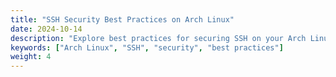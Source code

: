```yaml
---
title: "SSH Security Best Practices on Arch Linux"
date: 2024-10-14
description: "Explore best practices for securing SSH on your Arch Linux system."
keywords: ["Arch Linux", "SSH", "security", "best practices"]
weight: 4
---
```

